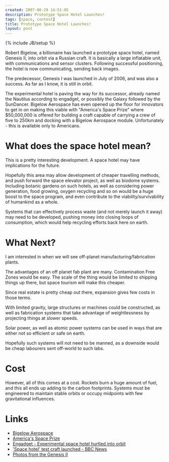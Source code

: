 ```yaml
---
created: 2007-06-29 14:51:05
description: Prototype Space Hotel Launches!
tags: [space, contest]
title: Prototype Space Hotel Launches!
layout: post
---
```

{% include JB/setup %}

Robert Bigelow, a billionaire has launched a prototype space hotel, named Genesis II, into orbit via a Russian craft. It is basically a large inflatable unit, with communications and sensor clusters. Following successful positioning, the hotel is now communicating, sending back images.

The predecessor, Genesis I was launched in July of 2006, and was also a success. As far as I know, it is still in orbit.

The experimental hotel is paving the way for its successor, already named the Nautilus according to engadget, or possibly the Galaxy followed by the SunDancer. Bigelow Aerospace has even opened up the floor for innovators to get in on making this viable with "America's Space Prize" where $50,000,000 is offered for building a craft capable of carrying a crew of five to 250km and docking with a Bigelow Aerospace module. Unfortunately - this is available only to Americans.

# What does the space hotel mean?

This is a pretty interesting development. A space hotel may have implications for the future.

Hopefully this area may allow development of cheaper travelling methods, and push forward the space elevator project, as well as biodome systems. Including botanic gardens on such hotels, as well as considering power generation, food growing, oxygen recycling and so on would be a huge boost to the space program, and even contribute to the viability/survivability of humankind as a whole.

Systems that can effectively process waste (and not merely launch it away) may need to be developed, pushing money into closing loops of consumption, which would help recycling efforts back here on earth.

# What Next?

I am interested in when we will see off-planet manufacturing/fabrication plants.

The advantages of an off planet fab plant are many. Contamination Free Zones would be easy. The scale of the thing would be limited to shipping things up there, but space tourism will make this cheaper.

Since real estate is pretty cheap out there, expansion gives few costs in those terms.

With limited gravity, large structures or machines could be constructed, as well as fabrication systems that take advantage of weightlessness by projecting things at slower speeds.

Solar power, as well as atomic power systems can be used in ways that are either not so efficient or safe on earth.

Hopefully such systems will not need to be manned, as a downside would be cheap labourers sent off-world to such labs.

# Cost

However, all of this comes at a cost. Rockets burn a huge amount of fuel, and this all ends up adding to the carbon footprints. Systems must be engineered to maintain stable orbits or occupy midpoints with few gravitational influences.

# Links

* [Bigelow Aerospace](http://www.bigelowaerospace.com)
* [America's Space Prize](http://www.bigelowaerospace.com/multiverse/space_prize.php)
* [Engadget - Experimental space hotel hurtled into orbit](http://www.engadget.com/2007/06/29/experimental-space-hotel-hurtled-into-orbit/)
* ['Space hotel' test craft launched - BBC News](http://news.bbc.co.uk/1/hi/sci/tech/6253054.stm)
* [Photos from the Genesis II](http://www.bigelowaerospace.com/out_there/view_photos.php)

